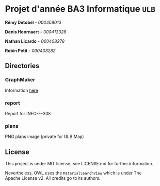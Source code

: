 # Projet d'année BA3 Informatique `ULB`

**Rémy Detobel** - *000408013*

**Denis Hoornaert** - *000413326*

**Nathan Licardo** - *000408278*

**Robin Petit** - *000408282*

## Directories

### GraphMaker
Information [here](GraphMaker/README.md)

### report
Report for INFO-F-308

### plans
PNG plans image (private for ULB Map)

## License

This project is under MIT license, see LICENSE.md for further information.

Nevertheless, OWL uses the `MaterialSearchView` which is under The Apache License v2. All credits go to its authors.
